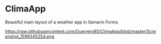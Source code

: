 # ClimaApp
Beautiful main layout of a weather app in Xamarin Forms




https://raw.githubusercontent.com/Guerrero85/ClimaApp/blob/master/Screenshot_1599345254.png
